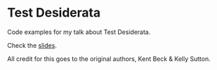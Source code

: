 # Test Desiderata

Code examples for my talk about Test Desiderata.

Check the [slides](./test-desiderata-slides.pdf).

All credit for this goes to the original authors, Kent Beck & Kelly Sutton.